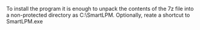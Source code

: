 To install the program it is enough to unpack the contents of the 7z file into a non-protected directory as C:\SmartLPM. Optionally, reate a shortcut to SmartLPM.exe

